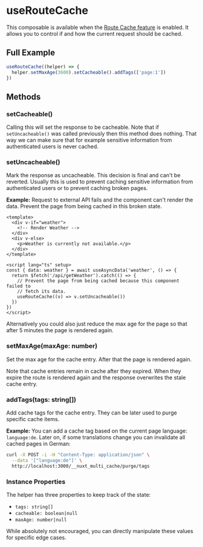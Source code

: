 # useRouteCache

This composable is available when the
[Route Cache feature](/features/route-cache) is enabled. It allows you to
control if and how the current request should be cached.

## Full Example

```typescript
useRouteCache((helper) => {
  helper.setMaxAge(3600).setCacheable().addTags(['page:1'])
})
```

## Methods

### setCacheable()

Calling this will set the response to be cacheable. Note that if
`setUncacheable()` was called previously then this method does nothing. That way
we can make sure that for example sensitive information from authenticated users
is never cached.

### setUncacheable()

Mark the response as uncacheable. This decision is final and can't be reverted.
Usually this is used to prevent caching sensitive information from authenticated
users or to prevent caching broken pages.

**Example:** Request to external API fails and the component can't render the
data. Prevent the page from being cached in this broken state.

```vue
<template>
  <div v-if="weather">
    <!-- Render Weather -->
  </div>
  <div v-else>
    <p>Weather is currently not available.</p>
  </div>
</template>

<script lang="ts" setup>
const { data: weather } = await useAsyncData('weather', () => {
  return $fetch('/api/getWeather').catch(() => {
    // Prevent the page from being cached because this component failed to
    // fetch its data.
    useRouteCache((v) => v.setUncacheable())
  })
})
</script>
```

Alternatively you could also just reduce the max age for the page so that after
5 minutes the page is rendered again.

### setMaxAge(maxAge: number)

Set the max age for the cache entry. After that the page is rendered again.

Note that cache entries remain in cache after they expired. When they expire the
route is rendered again and the response overwrites the stale cache entry.

### addTags(tags: string[])

Add cache tags for the cache entry. They can be later used to purge specific
cache items.

**Example:** You can add a cache tag based on the current page language:
`language:de`. Later on, if some translations change you can invalidate all
cached pages in German:

```bash
curl -X POST -i -H "Content-Type: application/json" \
  --data '["language:de"]' \
  http://localhost:3000/__nuxt_multi_cache/purge/tags
```

### Instance Properties

The helper has three properties to keep track of the state:

- `tags: string[]`
- `cacheable: boolean|null`
- `maxAge: number|null`

While absolutely not encouraged, you can directly manipulate these values for
specific edge cases.
